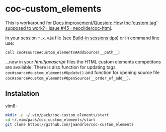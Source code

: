 # coc-custom_elements

This is workaround for [Docs improvement/Quesion: How the ‘custom tag’ supposed to work? · Issue #45 · neoclide/coc-html](https://github.com/neoclide/coc-html/issues/45).

In your session `*.x.vim` file (see [Build-in sessions tips](https://github.com/jaandrle/vim-mini_sessions#build-in-sessions-tips)) or in command line use:

```vim
call coc#source#custom_elements#AddSource(__path__)
```

…now in your *html*/*javascript* files the HTML custom elements competitons are available.
There is also function for updating tags `coc#source#custom_elements#Update()` and function
for opening source file `coc#source#custom_elements#OpenSource(__order_of_add__)`.

## Instalation
vim8:
```bash
mkdir -p ~/.vim/pack/coc-custom_elements/start
cd ~/.vim/pack/coc-custom_elements/start
git clone https://github.com/jaandrle/coc-custom_elements
```
